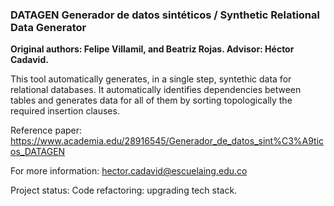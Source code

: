 ### DATAGEN Generador de datos sintéticos /  Synthetic Relational Data Generator

__Original authors: Felipe Villamil, and Beatriz Rojas. Advisor: Héctor Cadavid.__

This tool automatically generates, in a single step, syntethic data for relational databases. It automatically identifies dependencies between tables and generates data for all of them by sorting topologically the required insertion clauses.

Reference paper: https://www.academia.edu/28916545/Generador_de_datos_sint%C3%A9ticos_DATAGEN

For more information: hector.cadavid@escuelaing.edu.co

Project status: Code refactoring: upgrading tech stack.
